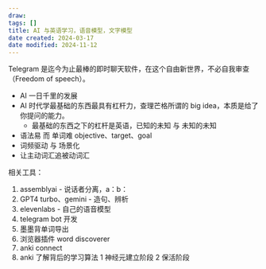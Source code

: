 ```yaml
---
draw:
tags: []
title: AI 与英语学习，语音模型，文字模型
date created: 2024-03-17
date modified: 2024-11-12
---
```


Telegram 是迄今为止最棒的即时聊天软件，在这个自由新世界，不必自我审查（Freedom of speech）。

- AI 一日千里的发展
- AI 时代学最基础的东西最具有杠杆力，查理芒格所谓的 big idea，本质是给了你提问的能力。
	- 最基础的东西之下的杠杆是英语，已知的未知 与 未知的未知
- 语法易 而 单词难 objective、target、goal
- 词频驱动 与 场景化
- 让主动词汇追被动词汇

相关工具：

1. assemblyai - 说话者分离，a：b：
2. GPT4 turbo、gemini - 造句、辨析
3. elevenlabs - 自己的语音模型
4. telegram bot 开发
5. 墨墨背单词导出
6. 浏览器插件 word discoverer
7. anki connect
8. anki 了解背后的学习算法 1 神经元建立阶段 2 保活阶段
